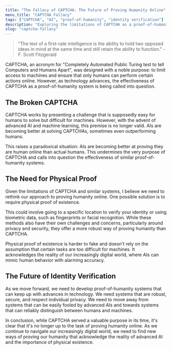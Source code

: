 ```yaml
---
title: "The Fallacy of CAPTCHA: The Future of Proving Humanity Online"
menu_title: "CAPTCHA Fallacy"
tags: ["CAPTCHA", "AI", "proof-of-humanity", "identity verification"]
description: "Exploring the limitations of CAPTCHA as a proof-of-humanity system and proposing the need for physical proof of existence in the age of advanced AI."
slug: "captcha-fallacy"
---
```


> "The test of a first-rate intelligence is the ability to hold two opposed ideas in mind at the same time and still retain the ability to function." - F. Scott Fitzgerald

CAPTCHA, an acronym for "Completely Automated Public Turing test to tell Computers and Humans Apart", was designed with a noble purpose: to limit access to machines and ensure that only humans can perform certain actions online. However, as technology advances, the effectiveness of CAPTCHA as a proof-of-humanity system is being called into question.

## The Broken CAPTCHA

CAPTCHA works by presenting a challenge that is supposedly easy for humans to solve but difficult for machines. However, with the advent of advanced AI and machine learning, this premise is no longer valid. AIs are becoming better at solving CAPTCHAs, sometimes even outperforming humans.

This raises a paradoxical situation: AIs are becoming better at proving they are human online than actual humans. This undermines the very purpose of CAPTCHA and calls into question the effectiveness of similar proof-of-humanity systems.

## The Need for Physical Proof

Given the limitations of CAPTCHA and similar systems, I believe we need to rethink our approach to proving humanity online. One possible solution is to require physical proof of existence.

This could involve going to a specific location to verify your identity or using biometric data, such as fingerprints or facial recognition. While these methods also have their own challenges and concerns, particularly around privacy and security, they offer a more robust way of proving humanity than CAPTCHA.

Physical proof of existence is harder to fake and doesn't rely on the assumption that certain tasks are too difficult for machines. It acknowledges the reality of our increasingly digital world, where AIs can mimic human behavior with alarming accuracy.

## The Future of Identity Verification

As we move forward, we need to develop proof-of-humanity systems that can keep up with advances in technology. We need systems that are robust, secure, and respect individual privacy. We need to move away from systems that can be easily fooled by advanced AIs and towards systems that can reliably distinguish between humans and machines.

In conclusion, while CAPTCHA served a valuable purpose in its time, it's clear that it's no longer up to the task of proving humanity online. As we continue to navigate our increasingly digital world, we need to find new ways of proving our humanity that acknowledge the reality of advanced AI and the importance of physical existence.
